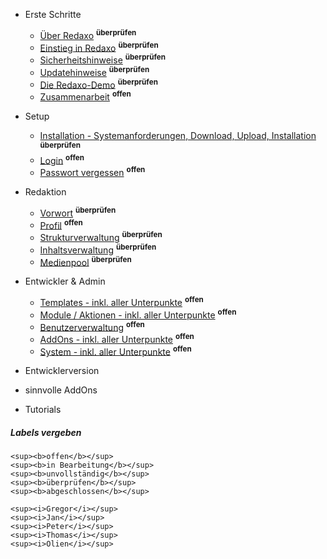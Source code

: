 - Erste Schritte
    - [Über Redaxo](/{{path}}/{{version}}/ueber-redaxo) <sup><b>überprüfen</b></sup>
    - [Einstieg in Redaxo](/{{path}}/{{version}}/einstieg) <sup><b>überprüfen</b></sup>
    - [Sicherheitshinweise](/{{path}}/{{version}}/sicherheitshinweise) <sup><b>überprüfen</b></sup>
    - [Updatehinweise](/{{path}}/{{version}}/updatehinweise) <sup><b>überprüfen</b></sup>
    - [Die Redaxo-Demo](/{{path}}/{{version}}/demo) <sup><b>überprüfen</b></sup>
    - [Zusammenarbeit](/{{path}}/{{version}}/zusammenarbeit) <sup><b>offen</b></sup>

- Setup
    - [Installation - Systemanforderungen, Download, Upload, Installation](/{{path}}/{{version}}/installation) <sup><b>überprüfen</b></sup>
    - [Login](/{{path}}/{{version}}/login) <sup><b>offen</b></sup>
    - [Passwort vergessen](/{{path}}/{{version}}/passwort-vergessen) <sup><b>offen</b></sup>

- Redaktion
    - [Vorwort](/{{path}}/{{version}}/redaktion-vorwort) <sup><b>überprüfen</b></sup>
    - [Profil](/{{path}}/{{version}}/profil) <sup><b>offen</b></sup>
    - [Strukturverwaltung](/{{path}}/{{version}}/strukturverwaltung) <sup><b>überprüfen</b></sup>
    - [Inhaltsverwaltung](/{{path}}/{{version}}/inhaltsverwaltung) <sup><b>überprüfen</b></sup>
    - [Medienpool](/{{path}}/{{version}}/medienpool) <sup><b>überprüfen</b></sup>

- Entwickler & Admin
    - [Templates - inkl. aller Unterpunkte](/{{path}}/{{version}}/templates) <sup><b>offen</b></sup>
    - [Module / Aktionen - inkl. aller Unterpunkte](/{{path}}/{{version}}/module-aktionen) <sup><b>offen</b></sup>
    - [Benutzerverwaltung](/{{path}}/{{version}}/benutzerverwaltung) <sup><b>offen</b></sup>
    - [AddOns - inkl. aller Unterpunkte](/{{path}}/{{version}}/addons) <sup><b>offen</b></sup>
    - [System - inkl. aller Unterpunkte](/{{path}}/{{version}}/system) <sup><b>offen</b></sup>

- Entwicklerversion

- sinnvolle AddOns

- Tutorials



##### Labels vergeben

```
<sup><b>offen</b></sup>
<sup><b>in Bearbeitung</b></sup>
<sup><b>unvollständig</b></sup>
<sup><b>überprüfen</b></sup>
<sup><b>abgeschlossen</b></sup>

<sup><i>Gregor</i></sup>
<sup><i>Jan</i></sup>
<sup><i>Peter</i></sup>
<sup><i>Thomas</i></sup>
<sup><i>Olien</i></sup>
```
